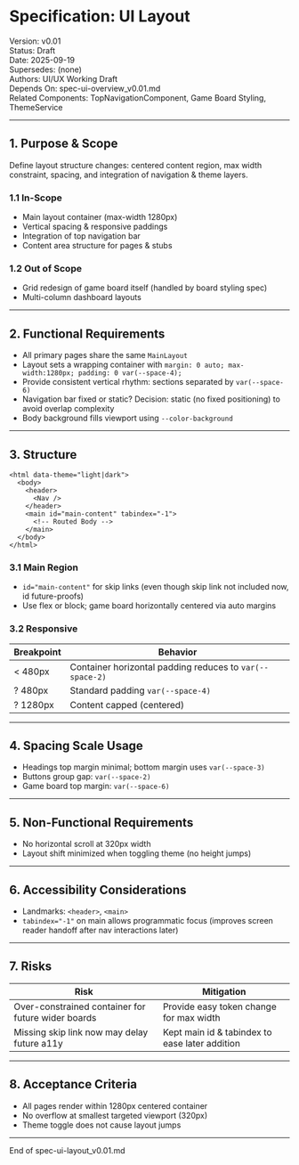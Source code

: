 # Specification: UI Layout
Version: v0.01  
Status: Draft  
Date: 2025-09-19  
Supersedes: (none)  
Authors: UI/UX Working Draft  
Depends On: spec-ui-overview_v0.01.md  
Related Components: TopNavigationComponent, Game Board Styling, ThemeService

---
## 1. Purpose & Scope
Define layout structure changes: centered content region, max width constraint, spacing, and integration of navigation & theme layers.

### 1.1 In-Scope
- Main layout container (max-width 1280px)
- Vertical spacing & responsive paddings
- Integration of top navigation bar
- Content area structure for pages & stubs

### 1.2 Out of Scope
- Grid redesign of game board itself (handled by board styling spec)
- Multi-column dashboard layouts

---
## 2. Functional Requirements
- All primary pages share the same `MainLayout`
- Layout sets a wrapping container with `margin: 0 auto; max-width:1280px; padding: 0 var(--space-4);`
- Provide consistent vertical rhythm: sections separated by `var(--space-6)`
- Navigation bar fixed or static? Decision: static (no fixed positioning) to avoid overlap complexity
- Body background fills viewport using `--color-background`

---
## 3. Structure
```
<html data-theme="light|dark">
  <body>
    <header>
      <Nav />
    </header>
    <main id="main-content" tabindex="-1">
      <!-- Routed Body -->
    </main>
  </body>
</html>
```

### 3.1 Main Region
- `id="main-content"` for skip links (even though skip link not included now, id future-proofs)
- Use flex or block; game board horizontally centered via auto margins

### 3.2 Responsive
| Breakpoint | Behavior |
|------------|----------|
| < 480px | Container horizontal padding reduces to `var(--space-2)` |
| ? 480px | Standard padding `var(--space-4)` |
| ? 1280px | Content capped (centered) |

---
## 4. Spacing Scale Usage
- Headings top margin minimal; bottom margin uses `var(--space-3)`
- Buttons group gap: `var(--space-2)`
- Game board top margin: `var(--space-6)`

---
## 5. Non-Functional Requirements
- No horizontal scroll at 320px width
- Layout shift minimized when toggling theme (no height jumps)

---
## 6. Accessibility Considerations
- Landmarks: `<header>`, `<main>`
- `tabindex="-1"` on main allows programmatic focus (improves screen reader handoff after nav interactions later)

---
## 7. Risks
| Risk | Mitigation |
|------|------------|
| Over-constrained container for future wider boards | Provide easy token change for max width |
| Missing skip link now may delay future a11y | Kept main id & tabindex to ease later addition |

---
## 8. Acceptance Criteria
- All pages render within 1280px centered container
- No overflow at smallest targeted viewport (320px)
- Theme toggle does not cause layout jumps

---
End of spec-ui-layout_v0.01.md
